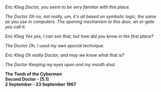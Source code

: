 _Eric Klieg_ _Doctor, you seem to be very familiar with this place._

_The Doctor_ _Oh no, not really, um, it's all based on symbolic logic, the same as you use in computers. The opening mechanism to this door, an or-gate you call it._

_Eric Klieg_ _Yes yes, I can see that, but how did you know in the first place?_

_The Doctor_ _Oh, I used my own special technique._

_Eric Klieg_ _Oh really Doctor, and may we know what that is?_

_The Doctor_ _Keeping my eyes open and my mouth shut._

**The Tomb of the Cybermen  
Second Doctor - [5.1]  
2 September - 23 September 1967**